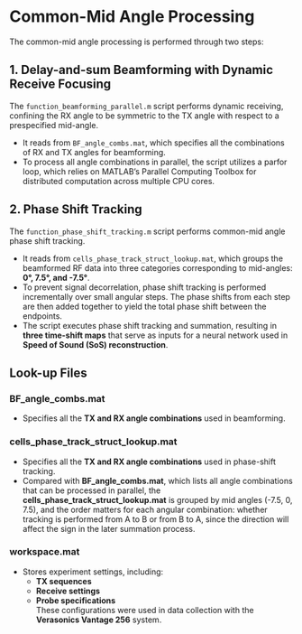 # Common-Mid Angle Processing

The common-mid angle processing is performed through two steps:

## 1. Delay-and-sum Beamforming with Dynamic Receive Focusing
The `function_beamforming_parallel.m` script performs dynamic receiving, confining the RX angle to be symmetric to the TX angle with respect to a prespecified mid-angle. 

- It reads from `BF_angle_combs.mat`, which specifies all the combinations of RX and TX angles for beamforming.
- To process all angle combinations in parallel, the script utilizes a parfor loop, which relies on MATLAB’s Parallel Computing Toolbox for distributed computation across multiple CPU cores.

## 2. Phase Shift Tracking
The `function_phase_shift_tracking.m` script performs common-mid angle phase shift tracking.

- It reads from `cells_phase_track_struct_lookup.mat`, which groups the beamformed RF data into three categories corresponding to mid-angles: **0°, 7.5°, and -7.5°**.
- To prevent signal decorrelation, phase shift tracking is performed incrementally over small angular steps. The phase shifts from each step are then added together to yield the total phase shift between the endpoints.
- The script executes phase shift tracking and summation, resulting in **three time-shift maps** that serve as inputs for a neural network used in **Speed of Sound (SoS) reconstruction**.

## Look-up Files

### **BF_angle_combs.mat**
- Specifies all the **TX and RX angle combinations** used in beamforming.

### **cells_phase_track_struct_lookup.mat**
-  Specifies all the **TX and RX angle combinations** used in phase-shift tracking.
-  Compared with **BF_angle_combs.mat**, which lists all angle combinations that can be processed in parallel, the **cells_phase_track_struct_lookup.mat** is grouped by mid angles (-7.5, 0, 7.5), and the order matters for each angular combination: whether tracking is performed from A to B or from B to A, since the direction will affect the sign in the later summation process.

### **workspace.mat**
- Stores experiment settings, including:
  - **TX sequences**
  - **Receive settings**
  - **Probe specifications**  
  These configurations were used in data collection with the **Verasonics Vantage 256** system.

